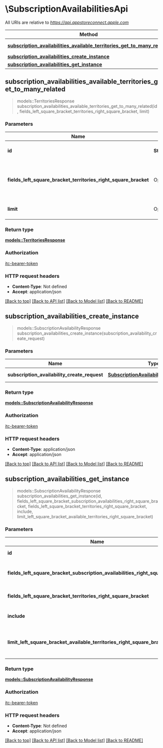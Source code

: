 # \SubscriptionAvailabilitiesApi

All URIs are relative to *https://api.appstoreconnect.apple.com*

Method | HTTP request | Description
------------- | ------------- | -------------
[**subscription_availabilities_available_territories_get_to_many_related**](SubscriptionAvailabilitiesApi.md#subscription_availabilities_available_territories_get_to_many_related) | **GET** /v1/subscriptionAvailabilities/{id}/availableTerritories | 
[**subscription_availabilities_create_instance**](SubscriptionAvailabilitiesApi.md#subscription_availabilities_create_instance) | **POST** /v1/subscriptionAvailabilities | 
[**subscription_availabilities_get_instance**](SubscriptionAvailabilitiesApi.md#subscription_availabilities_get_instance) | **GET** /v1/subscriptionAvailabilities/{id} | 



## subscription_availabilities_available_territories_get_to_many_related

> models::TerritoriesResponse subscription_availabilities_available_territories_get_to_many_related(id, fields_left_square_bracket_territories_right_square_bracket, limit)


### Parameters


Name | Type | Description  | Required | Notes
------------- | ------------- | ------------- | ------------- | -------------
**id** | **String** | the id of the requested resource | [required] |
**fields_left_square_bracket_territories_right_square_bracket** | Option<[**Vec<String>**](String.md)> | the fields to include for returned resources of type territories |  |
**limit** | Option<**i32**> | maximum resources per page |  |

### Return type

[**models::TerritoriesResponse**](TerritoriesResponse.md)

### Authorization

[itc-bearer-token](../README.md#itc-bearer-token)

### HTTP request headers

- **Content-Type**: Not defined
- **Accept**: application/json

[[Back to top]](#) [[Back to API list]](../README.md#documentation-for-api-endpoints) [[Back to Model list]](../README.md#documentation-for-models) [[Back to README]](../README.md)


## subscription_availabilities_create_instance

> models::SubscriptionAvailabilityResponse subscription_availabilities_create_instance(subscription_availability_create_request)


### Parameters


Name | Type | Description  | Required | Notes
------------- | ------------- | ------------- | ------------- | -------------
**subscription_availability_create_request** | [**SubscriptionAvailabilityCreateRequest**](SubscriptionAvailabilityCreateRequest.md) | SubscriptionAvailability representation | [required] |

### Return type

[**models::SubscriptionAvailabilityResponse**](SubscriptionAvailabilityResponse.md)

### Authorization

[itc-bearer-token](../README.md#itc-bearer-token)

### HTTP request headers

- **Content-Type**: application/json
- **Accept**: application/json

[[Back to top]](#) [[Back to API list]](../README.md#documentation-for-api-endpoints) [[Back to Model list]](../README.md#documentation-for-models) [[Back to README]](../README.md)


## subscription_availabilities_get_instance

> models::SubscriptionAvailabilityResponse subscription_availabilities_get_instance(id, fields_left_square_bracket_subscription_availabilities_right_square_bracket, fields_left_square_bracket_territories_right_square_bracket, include, limit_left_square_bracket_available_territories_right_square_bracket)


### Parameters


Name | Type | Description  | Required | Notes
------------- | ------------- | ------------- | ------------- | -------------
**id** | **String** | the id of the requested resource | [required] |
**fields_left_square_bracket_subscription_availabilities_right_square_bracket** | Option<[**Vec<String>**](String.md)> | the fields to include for returned resources of type subscriptionAvailabilities |  |
**fields_left_square_bracket_territories_right_square_bracket** | Option<[**Vec<String>**](String.md)> | the fields to include for returned resources of type territories |  |
**include** | Option<[**Vec<String>**](String.md)> | comma-separated list of relationships to include |  |
**limit_left_square_bracket_available_territories_right_square_bracket** | Option<**i32**> | maximum number of related availableTerritories returned (when they are included) |  |

### Return type

[**models::SubscriptionAvailabilityResponse**](SubscriptionAvailabilityResponse.md)

### Authorization

[itc-bearer-token](../README.md#itc-bearer-token)

### HTTP request headers

- **Content-Type**: Not defined
- **Accept**: application/json

[[Back to top]](#) [[Back to API list]](../README.md#documentation-for-api-endpoints) [[Back to Model list]](../README.md#documentation-for-models) [[Back to README]](../README.md)

